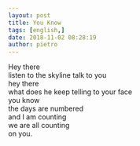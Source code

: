 ```yaml
---
layout: post
title: You Know
tags: [english,]
date: 2018-11-02 08:28:19
author: pietro
---
```

Hey there<br/>listen to the skyline talk to you<br/>hey there<br/>what does he keep telling to your face<br/>you know<br/>the days are numbered<br/>and I am counting<br/>we are all counting<br/>on you.
